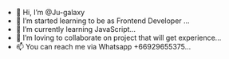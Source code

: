 - 👋 Hi, I’m @Ju-galaxy
- 👀 I’m started learning to be as Frontend Developer ...
- 🌱 I’m currently learning JavaScript...
- 💞️ I’m loving to collaborate on project that will get experience...
- 📫 You can reach me via Whatsapp +66929655375...

<!---
Ju-galaxy/Ju-galaxy is a ✨ special ✨ repository because its `README.md` (this file) appears on your GitHub profile.
You can click the Preview link to take a look at your changes.
--->
